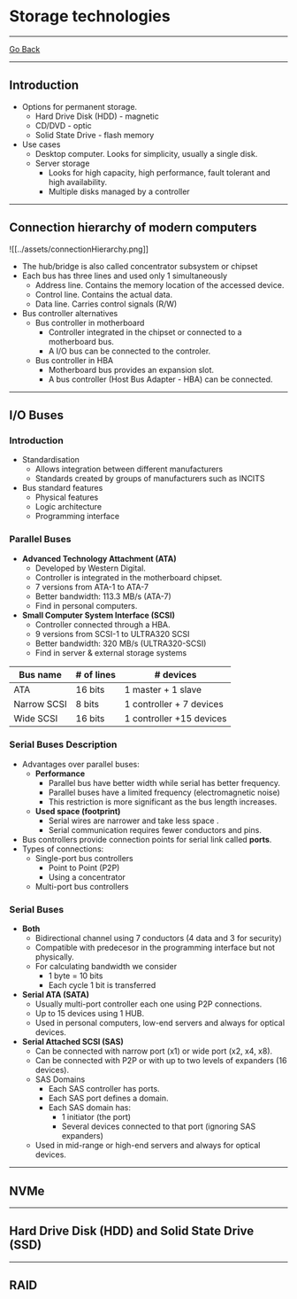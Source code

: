 # Storage technologies
---
[Go Back](UNIOVI/3S2_IntSys/README.md)

---
## Introduction
- Options for permanent storage.
	- Hard Drive Disk (HDD) - magnetic
	- CD/DVD - optic
	- Solid State Drive - flash memory
- Use cases
	- Desktop computer. Looks for simplicity, usually a single disk.
	- Server storage
		- Looks for high capacity, high performance, fault tolerant and high availability.
		- Multiple disks managed by a controller
---
## Connection hierarchy of modern computers
![[../assets/connectionHierarchy.png]]
- The hub/bridge is also called concentrator subsystem or chipset
- Each bus has three lines and used only 1 simultaneously
	- Address line. Contains the memory location of the accessed device.
	- Control line. Contains the actual data.
	- Data line. Carries control signals (R/W)
- Bus controller alternatives
	- Bus controller in motherboard
		- Controller integrated in the chipset or connected to a motherboard bus.
		- A I/O bus can be connected to the controler.
	- Bus controller in HBA
		- Motherboard bus provides an expansion slot.
		- A bus controller (Host Bus Adapter - HBA) can be connected.
---
## I/O Buses
### Introduction
- Standardisation
	- Allows integration between different manufacturers
	- Standards created by groups of manufacturers such as INCITS
- Bus standard features
	- Physical features
	- Logic architecture
	- Programming interface
### Parallel Buses
- **Advanced Technology Attachment (ATA)**
	- Developed by Western Digital.
	- Controller is integrated in the motherboard chipset.
	- 7 versions from ATA-1 to ATA-7
	- Better bandwidth: 113.3 MB/s (ATA-7)
	- Find in personal computers.
- **Small Computer System Interface (SCSI)**
	- Controller connected through a HBA.
	- 9 versions from SCSI-1 to ULTRA320 SCSI
	- Better bandwidth: 320 MB/s (ULTRA320-SCSI)
	- Find in server & external storage systems

| Bus name    | # of lines | # devices                |
| ----------- | ---------- | ------------------------ |
| ATA         | 16 bits    | 1 master + 1 slave       |
| Narrow SCSI | 8 bits     | 1 controller + 7 devices |
| Wide SCSI   | 16 bits    | 1 controller +15 devices |
### Serial Buses Description
- Advantages over parallel buses:
	- **Performance**
		- Parallel bus have better width while serial has better frequency.
		- Parallel buses have a limited frequency (electromagnetic noise)
		- This restriction is more significant as the bus length increases.
	- **Used space (footprint)**
		- Serial wires are narrower and take less space .
		- Serial communication requires fewer conductors and pins.
- Bus controllers provide connection points for serial link called **ports**.
- Types of connections:
	- Single-port bus controllers
		- Point to Point (P2P)
		- Using a concentrator
	- Multi-port bus controllers

### Serial Buses
- **Both**
	- Bidirectional channel using 7 conductors (4 data and 3 for security)
	- Compatible with predecesor in the programming interface but not physically.
	- For calculating bandwidth we consider
		- 1 byte = 10 bits
		- Each cycle 1 bit is transferred
- **Serial ATA (SATA)**
	- Usually multi-port controller each one using P2P connections.
	- Up to 15 devices using 1 HUB.
	- Used in personal computers, low-end servers and always for optical devices.
- **Serial Attached SCSI (SAS)**
	- Can be connected with narrow port (x1) or wide port (x2, x4, x8).
	- Can be connected with P2P or with up to two levels of expanders (16 devices).
	- SAS Domains
		- Each SAS controller has ports.
		- Each SAS port defines a domain.
		- Each SAS domain has:
			- 1 initiator (the port)
			- Several devices connected to that port (ignoring SAS expanders)
	- Used in mid-range or high-end servers and always for optical devices.


---
## NVMe

---
## Hard Drive Disk (HDD) and Solid State Drive (SSD)

---
## RAID